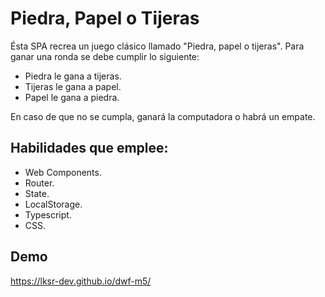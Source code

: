 # Piedra, Papel o Tijeras

Ésta SPA recrea un juego clásico llamado "Piedra, papel o tijeras". Para ganar una ronda se debe cumplir lo siguiente:

- Piedra le gana a tijeras.
- Tijeras le gana a papel.
- Papel le gana a piedra.

En caso de que no se cumpla, ganará la computadora o habrá un empate.

## Habilidades que emplee:

- Web Components.
- Router.
- State.
- LocalStorage.
- Typescript.
- CSS.

## Demo

https://lksr-dev.github.io/dwf-m5/
